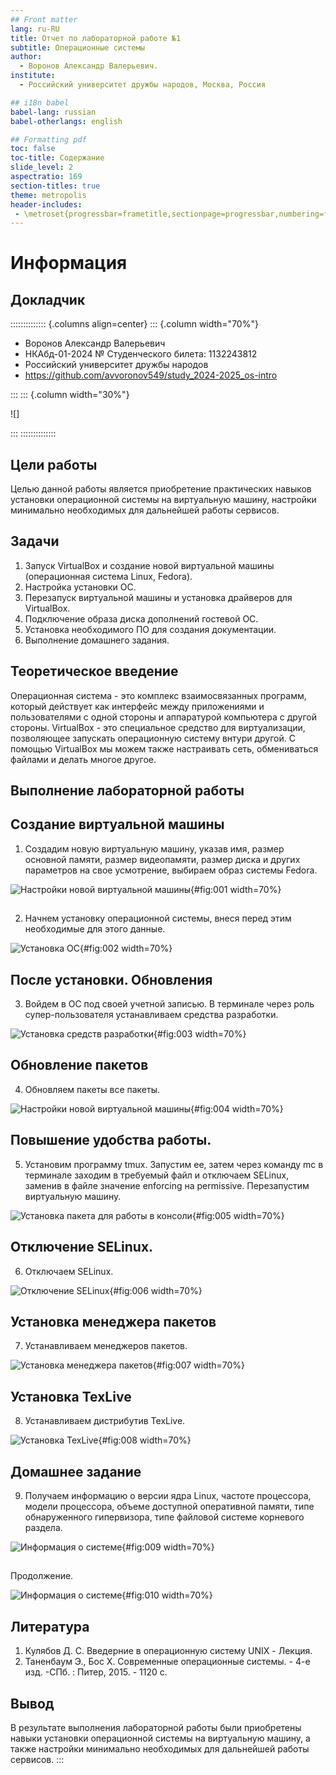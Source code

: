 ```yaml
---
## Front matter
lang: ru-RU
title: Отчет по лабораторной работе №1
subtitle: Операционные системы
author:
  - Воронов Александр Валерьевич.
institute:
  - Российский университет дружбы народов, Москва, Россия

## i18n babel
babel-lang: russian
babel-otherlangs: english

## Formatting pdf
toc: false
toc-title: Содержание
slide_level: 2
aspectratio: 169
section-titles: true
theme: metropolis
header-includes:
 - \metroset{progressbar=frametitle,sectionpage=progressbar,numbering=fraction}
---
```


# Информация

## Докладчик

:::::::::::::: {.columns align=center}
::: {.column width="70%"}

  * Воронов Александр Валерьевич
  * НКАбд-01-2024 № Студенческого билета: 1132243812
  * Российский университет дружбы народов
  * <https://github.com/avvoronov549/study_2024-2025_os-intro>

:::
::: {.column width="30%"}

![]

:::
::::::::::::::

## Цели работы

Целью данной работы является приобретение практических навыков установки операционной системы на виртуальную машину, настройки минимально необходимых для дальнейшей работы сервисов.

## Задачи

1) Запуск VirtualBox и создание новой виртуальной машины (операционная система Linux, Fedora).
2) Настройка установки ОС.
3) Перезапуск виртуальной машины и установка драйверов для VirtualBox.
4) Подключение образа диска дополнений гостевой ОС.
5) Установка необходимого ПО для создания документации.
6) Выполнение домашнего задания.

## Теоретическое введение

Операционная система - это комплекс взаимосвязанных программ, который действует как интерфейс между приложениями и пользователями с одной стороны и аппаратурой компьютера с другой стороны. VirtualBox - это специальное средство для виртуализации, позволяющее запускать операционную систему внтури другой. С помощью VirtualBox мы можем также настраивать сеть, обмениваться файлами и делать многое другое.

## Выполнение лабораторной работы

## Создание виртуальной машины

1. Создадим новую виртуальную машину, указав имя, размер основной памяти, размер видеопамяти, размер диска и других параметров на свое усмотрение, выбираем образ системы Fedora. 

![Настройки новой виртуальной машины](image/1.png){#fig:001 width=70%}

##

2. Начнем установку операционной системы, внеся перед этим необходимые для этого данные. 

![Установка ОС](image/2.png){#fig:002 width=70%}

## После установки. Обновления

3. Войдем в ОС под своей учетной записью. В терминале через роль супер-пользователя устанавливаем средства разработки.

![Установка средств разработки](image/3.png){#fig:003 width=70%}

## Обновление пакетов

4. Обновляем пакеты все пакеты.

![Настройки новой виртуальной машины](image/4.png){#fig:004 width=70%}

## Повышение удобства работы. 

5. Установим программу tmux. Запустим ее, затем через команду mc в терминале заходим в требуемый файл и отключаем SELinux, заменив в файле значение enforcing на permissive. Перезапустим виртуальную машину.

![Установка пакета для работы в консоли](image/5.png){#fig:005 width=70%}

## Отключение SELinux.

6. Отключаем SELinux.

![Отключение SELinux](image/6.png){#fig:006 width=70%}

## Установка менеджера пакетов

7. Устанавливаем менеджеров пакетов.

![Установка менеджера пакетов](image/7.png){#fig:007 width=70%}

## Установка TexLive

8. Устанавливаем дистрибутив TexLive.

![Установка TexLive](image/8.png){#fig:008 width=70%}

## Домашнее задание

9. Получаем информацию о версии ядра Linux, частоте процессора, модели процессора, объеме доступной оперативной памяти, типе обнаруженного гипервизора, типе файловой системе корневого раздела.

![Информация о системе](image/9.png){#fig:009 width=70%}

##

Продолжение.

![Информация о системе](image/10.png){#fig:010 width=70%}


## Литература

1. Кулябов Д. С. Введерние в операционную систему UNIX - Лекция.
2. Таненбаум Э., Бос Х. Современные операционные системы. - 4-е изд. -СПб. : Питер, 2015. - 1120 с.

## Вывод

В результате выполнения лабораторной работы были приобретены навыки установки операционной системы на виртуальную машину, а также настройки минимально необходимых для дальнейшей работы сервисов.
:::

